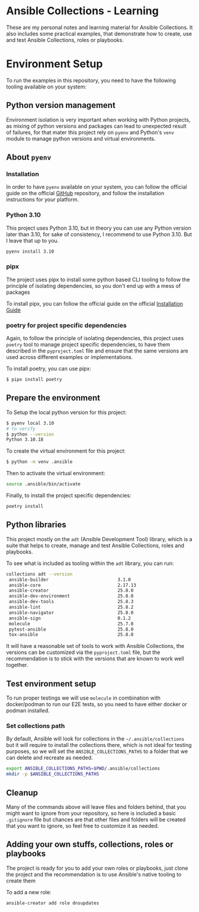 # Ansible Collections - Learning
These are my personal notes and learning material for Ansible Collections. It
also includes some practical examples, that demonstrate how to create, use and
test Ansible Collections, roles or playbooks.

# Environment Setup
To run the examples in this repository, you need to have the following tooling
available on your system:

## Python version management
Environment isolation is very important when working with Python projects, as
mixing of python versions and packages can lead to unexpected result of
failures, for that mater this project rely on `pyenv` and Python's `venv` module to
manage python versions and virtual environments.

## About `pyenv`
### Installation
In order to have `pyenv` available on your system, you can follow the official
guide on the official [GitHub](https://github.com/pyenv/pyenv) repository, and follow the installation instructions for your platform.

### Python 3.10
This project uses Python 3.10, but in theory you can use any Python version
later than 3.10, for sake of consistency, I recommend to use Python 3.10. But
I leave that up to you.

```bash
pyenv install 3.10
```

### pipx
The project uses pipx to install some python based CLI tooling to follow the
principle of isolating dependencies, so you don't end up with a mess of packages

To install pipx, you can follow the official guide on the official [Installation Guide](pipx.pypa.io/stable/installation)
### poetry for project specific dependencies
Again, to follow the principle of isolating dependencies, this project uses
`poetry` tool to manage project specific dependencies, to have them described in
the `pyproject.toml` file and ensure that the same versions are used across
different examples or implementations.

To install poetry, you can use pipx:

```bash
$ pipx install poetry
```

## Prepare the environment

To Setup the local python version for this project:

```bash
$ pyenv local 3.10
# to verify
$ python --version
Python 3.10.18
```

To create the virtual environment for this project:

```bash
$ python -m venv .ansible
```
Then to activate the virtual environment:

```bash
source .ansible/bin/activate
```

Finally, to install the project specific dependencies:

```bash
poetry install
```

## Python libraries
This project mostly on the `adt` (Ansible Development Tool) library, which is a suite
that helps to create, manage and test Ansible Collections, roles and playbooks.

To see what is included as tooling within the `adt` library, you can run:

```bash
collections adt --version
 ansible-builder                          3.1.0
 ansible-core                             2.17.13
 ansible-creator                          25.8.0
 ansible-dev-environment                  25.8.0
 ansible-dev-tools                        25.8.3
 ansible-lint                             25.8.2
 ansible-navigator                        25.8.0
 ansible-sign                             0.1.2
 molecule                                 25.7.0
 pytest-ansible                           25.8.0
 tox-ansible                              25.8.0
```

It will have a reasonable set of tools to work with Ansible Collections, the
versions can be customized via the `pyproject.toml` file, but the recommendation
is to stick with the versions that are known to work well together.

## Test environment setup
To run proper testings we will use `molecule` in combination with docker/podman
to run our E2E tests, so you need to have either docker or podman installed.

### Set collections path
By default, Ansible will look for collections in the `~/.ansible/collections`
but it will require to install the collections there, which is not ideal for
testing purposes, so we will set the `ANSIBLE_COLLECTIONS_PATHS` to a folder
that we can delete and recreate as needed.

```bash
export ANSIBLE_COLLECTIONS_PATHS=$PWD/.ansible/collections
mkdir -p $ANSIBLE_COLLECTIONS_PATHS
```

## Cleanup
Many of the commands above will leave files and folders behind, that you might
want to ignore from your repository, so here is included a basic `.gitignore`
file but chances are that other files and folders will be created that you want
to ignore, so feel free to customize it as needed.

## Adding your own stuffs, collections, roles or playbooks
The project is ready for you to add your own roles or playbooks, just clone the
project and  the recommendation is to use Ansible's native tooling to create them

To add a new role:

```bash
ansible-creator add role dnsupdates
